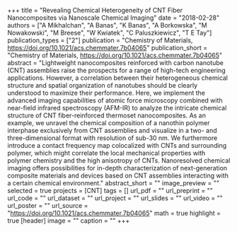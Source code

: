 +++
title = "Revealing Chemical Heterogeneity of CNT Fiber Nanocomposites via Nanoscale Chemical Imaging"
date = "2018-02-28"
authors = ["A Mikhalchan", "A Banas", "K Banas", "A Borkowska", "M Nowakowski", "M Breese", "W Kwiatek", "C Paluszkiewicz", "T E Tay"]
publication_types = ["2"]
publication = "Chemistry of Materials, https://doi.org/10.1021/acs.chemmater.7b04065"
publication_short = "Chemistry of Materials, https://doi.org/10.1021/acs.chemmater.7b04065"
abstract = "Lightweight nanocomposites reinforced with carbon nanotube (CNT) assemblies raise the prospects for a range of high-tech engineering applications. However, a correlation between their heterogeneous chemical structure and spatial organization of nanotubes should be clearly understood to maximize their performance. Here, we implement the advanced imaging capabilities of atomic force microscopy combined with near-field infrared spectroscopy (AFM-IR) to analyze the intricate chemical structure of CNT fiber-reinforced thermoset nanocomposites. As an example, we unravel the chemical composition of a nanothin polymer interphase exclusively from CNT assemblies and visualize in a two- and three-dimensional format with resolution of sub-30 nm. We furthermore introduce a contact frequency map colocalized with CNTs and surrounding polymer, which might correlate the local mechanical properties with polymer chemistry and the high anisotropy of CNTs. Nanoresolved chemical imaging offers possibilities for in-depth characterization of next-generation composite materials and devices based on CNT assemblies interacting with a certain chemical environment."
abstract_short = ""
image_preview = ""
selected = true
projects = [CNT]
tags = []
url_pdf = ""
url_preprint = ""
url_code = ""
url_dataset = ""
url_project = ""
url_slides = ""
url_video = ""
url_poster = ""
url_source = "https://doi.org/10.1021/acs.chemmater.7b04065"
math = true
highlight = true
[header]
image = ""
caption = ""
+++
